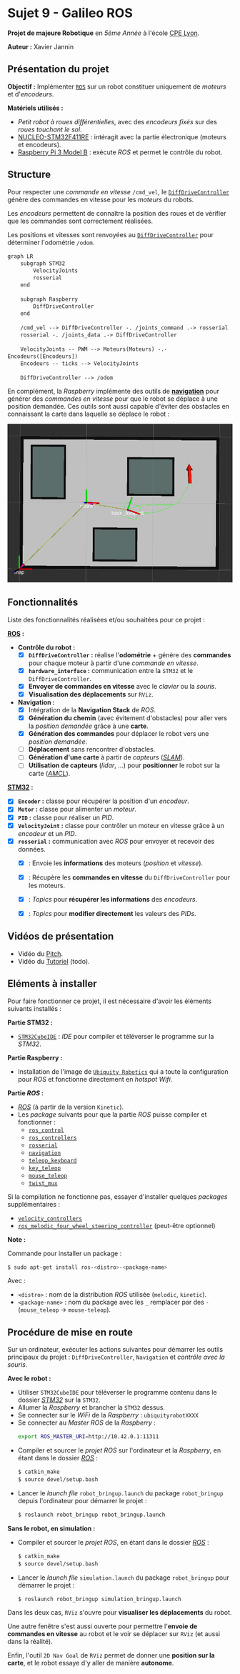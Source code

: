 # Sujet 9 - Galileo ROS

**Projet de majeure Robotique** en *5ème Année* à l'école [CPE Lyon](https://www.cpe.fr/).

**Auteur :** Xavier Jannin

## Présentation du projet

**Objectif :** Implémenter [`ROS`](https://www.ros.org/) sur un robot constituer uniquement de *moteurs* et d'*encodeurs*.

**Matériels utilisés :**
- *Petit robot à roues différentielles*, avec des *encodeurs fixés* sur des *roues touchant le sol*.
- [NUCLEO-STM32F411RE](https://www.st.com/en/evaluation-tools/nucleo-f411re.html) : intéragit avec la partie électronique (moteurs et encodeurs).
- [Raspberry Pi 3 Model B](https://www.raspberrypi.org/products/raspberry-pi-3-model-b/) : exécute *ROS* et permet le contrôle du robot.


## Structure

Pour respecter une *commande en vitesse* `/cmd_vel`, le [`DiffDriveController`](./ROS/robot_hardware) génère des commandes en vitesse pour les *moteurs* du robots.

Les *encodeurs* permettent de connaître la position des roues et de vérifier que les commandes sont correctement réalisées.

Les positions et vitesses sont renvoyées au [`DiffDriveController`](./ROS/src/robot_hardware) pour déterminer l'odométrie `/odom`.

```mermaid
graph LR
    subgraph STM32
        VelocityJoints
        rosserial
    end

    subgraph Raspberry
        DiffDriveController
    end

    /cmd_vel --> DiffDriveController -. /joints_command .-> rosserial
    rosserial -. /joints_data .-> DiffDriveController

    VelocityJoints -- PWM --> Moteurs(Moteurs) -.- Encodeurs([Encodeurs])
    Encodeurs -- ticks --> VelocityJoints

    DiffDriveController --> /odom
```

En complément, la *Raspberry* implémente des outils de [**navigation**](./ROS/src/robot_navigation) pour générer des *commandes en vitesse* pour que le robot se déplace à une position demandée.
Ces outils sont aussi capable d'éviter des obstacles en connaissant la carte dans laquelle se déplace le robot :

![Navigation du robot sur RViz](./images/RViz_navigation.png)


## Fonctionnalités

Liste des fonctionnalités réalisées et/ou souhaitées pour ce projet :

**[ROS](./ROS/src) :**
- **Contrôle du robot :**
  - [x] **`DiffDriveController` :** réalise l'**odométrie** + génère des **commandes** pour chaque moteur à partir d'une *commande en vitesse*.
  - [x] **`hardware_interface` :** communication entre la `STM32` et le `DiffDriveController`.
  - [x] **Envoyer de commandes en vitesse** avec le *clavier* ou la *souris*.
  - [x] **Visualisation des déplacements** sur `RViz`.
- **Navigation :**
  - [x] Intégration de la **Navigation Stack** de *ROS*.
  - [x] **Génération du chemin** (avec évitement d'obstacles) pour aller vers la *position demandée* grâce à une **carte**.
  - [x] **Génération des commandes** pour déplacer le robot vers une *position demandée*.
  - [ ] **Déplacement** sans rencontrer d'obstacles.
  - [ ] **Génération d'une carte** à partir de *capteurs* ([*SLAM*](http://wiki.ros.org/gmapping)).
  - [ ] **Utilisation de capteurs** (*lidar*, ...) pour **positionner** le robot sur la carte ([*AMCL*](http://wiki.ros.org/amcl)).

**[STM32](./STM32) :**
- [x] **`Encoder` :** classe pour récupérer la position d'un *encodeur*.
- [x] **`Motor` :** classe pour alimenter un *moteur*.
- [x] **`PID` :** classe pour réaliser un *PID*.
- [x] **`VelocityJoint` :** classe pour contrôler un moteur en vitesse grâce à un *encodeur* et un *PID*.
- [x] **`rosserial` :** communication avec *ROS* pour envoyer et recevoir des données.
    - [x] : Envoie les **informations** des moteurs (*position* et *vitesse*).
    - [x] : Récupère les **commandes en vitesse** du `DiffDriveController` pour les moteurs.
    - [x] : *Topics* pour **récupérer les informations** des *encodeurs*.
    - [x] : *Topics* pour **modifier directement** les valeurs des *PIDs*.


## Vidéos de présentation

- Vidéo du [Pitch](https://youtu.be/VJsIVI4iNSg).
- Vidéo du [Tutoriel]() (todo).


## Eléments à installer

Pour faire fonctionner ce projet, il est nécessaire d'avoir les éléments suivants installés :

**Partie STM32 :**
- [`STM32CubeIDE`](https://www.st.com/en/development-tools/stm32cubeide.html) : *IDE* pour compiler et téléverser le programme sur la *STM32*.

**Partie Raspberry :**
- Installation de l'image de [`Ubiquity Robotics`](https://downloads.ubiquityrobotics.com/pi.html) qui a toute la configuration pour *ROS* et fonctionne directement en *hotspot Wifi*.

**Partie *ROS* :**
- [*ROS*](http://wiki.ros.org/melodic/Installation/Ubuntu) (à partir de la version `Kinetic`).
- Les *package* suivants pour que la partie *ROS* puisse compiler et fonctionner :
  - [`ros_control`](http://wiki.ros.org/ros_control)
  - [`ros_controllers`](http://wiki.ros.org/ros_controllers)
  - [`rosserial`](http://wiki.ros.org/rosserial)
  - [`navigation`](http://wiki.ros.org/navigation)
  - [`teleop_keyboard`](http://wiki.ros.org/teleop_twist_keyboard)
  - [`key_teleop`](http://wiki.ros.org/key_teleop)
  - [`mouse_teleop`](https://github.com/ros-teleop/teleop_tools/tree/kinetic-devel/mouse_teleop)
  - [`twist_mux`](http://wiki.ros.org/twist_mux)

Si la compilation ne fonctionne pas, essayer d'installer quelques *packages* supplémentaires :
- [`velocity_controllers`](http://wiki.ros.org/robot_mechanism_controllers/JointVelocityController)
- [`ros_melodic_four_wheel_steering_controller`](http://wiki.ros.org/four_wheel_steering_controller) (peut-être optionnel)


**Note :**

Commande pour installer un package :
```sh
$ sudo apt-get install ros-<distro>-<package-name>
```
Avec :
- `<distro>` : nom de la distribution *ROS* utilisée (`melodic`, `kinetic`).
- `<package-name>` : nom du package avec les `_` remplacer par des `-` (`mouse_teleop` → `mouse-teleop`).



## Procédure de mise en route

Sur un ordinateur, exécuter les actions suivantes pour démarrer les outils principaux du projet : `DiffDriveController`, `Navigation` et *contrôle avec la souris*.

**Avec le robot :**
- Utiliser `STM32CubeIDE` pour téléverser le programme contenu dans le dossier [*STM32*](./STM32) sur la `STM32`.
- Allumer la *Raspberry* et brancher la `STM32` dessus.
- Se connecter sur le *WiFi* de la *Raspberry* : `ubiquityrobotXXXX`
- Se connecter au *Master ROS* de la *Raspberry* :
  ```sh
  export ROS_MASTER_URI=http://10.42.0.1:11311
  ```
- Compiler et sourcer le *projet ROS* sur l'ordinateur et la *Raspberry*, en étant dans le dossier [*ROS*](./ROS) :
  ```sh
  $ catkin_make
  $ source devel/setup.bash
  ```
- Lancer le *launch file* `robot_bringup.launch` du package `robot_bringup` depuis l'ordinateur pour démarrer le projet :
  ```sh
  $ roslaunch robot_bringup robot_bringup.launch
  ```

**Sans le robot, en simulation :**
- Compiler et sourcer le *projet ROS*, en étant dans le dossier [*ROS*](./ROS) :
  ```sh
  $ catkin_make
  $ source devel/setup.bash
  ```
- Lancer le *launch file* `simulation.launch` du package `robot_bringup` pour démarrer le projet :
  ```sh
  $ roslaunch robot_bringup simulation_bringup.launch
  ```

Dans les deux cas, `RViz` s'ouvre pour **visualiser les déplacements** du robot.

Une autre fenêtre s'est aussi ouverte pour permettre l'**envoie de commandes en vitesse** au robot et le voir se déplacer sur `RViz` (et aussi dans la réalité).

Enfin, l'outil `2D Nav Goal` de `RViz` permet de donner une **position sur la carte**, et le robot essaye d'y aller de manière **autonome**.
